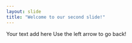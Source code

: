 ```yaml
---
layout: slide
title: "Welcome to our second slide!"
---
```

Your text add here
Use the left arrow to go back!
